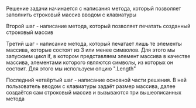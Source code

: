 Решение задачи начинается с написания метода, который позволяет заполнить строковый массив вводом с клавиатуры

Второй шаг - написание метода, который позволяет печатать созданный строковый массив

Третий шаг - написание метода, который печатает лишь те элементы массива, которые состоят из 3 или менее символов. Для этого мы запускаем цикл if, в котором представляем элемент массива в качестве массива, элементами которого являются символы, из которых он состоит. Для этого мы используем опцию ".Length"

Последний четвёртый шаг - написание основной части решения. В ней пользователь вводом с клавиатуры задаёт размер массива, далее создаётся сам строковый массив и вызываются три вышеописанных метода